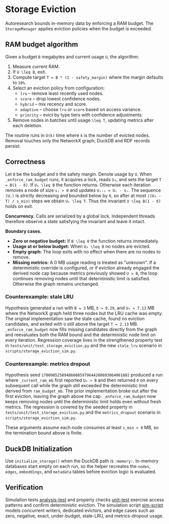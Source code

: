 # Storage Eviction

Autoresearch bounds in-memory data by enforcing a RAM budget. The
`StorageManager` applies eviction policies when the budget is exceeded.

## RAM budget algorithm

Given a budget `B` megabytes and current usage `U`, the algorithm:

1. Measure current RAM.
2. If `U \leq B`, exit.
3. Compute target `T = B * (1 - safety_margin)` where the margin defaults
   to `10%`.
4. Select an eviction policy from configuration:
   - `lru` – remove least recently used nodes.
   - `score` – drop lowest confidence nodes.
   - `hybrid` – mix recency and score.
   - `adaptive` – choose `lru` or `score` based on access variance.
   - `priority` – evict by type tiers with confidence adjustments.
5. Remove nodes in batches until usage `\leq T`, updating metrics after
   each deletion.

The routine runs in `O(k)` time where `k` is the number of evicted nodes.
Removal touches only the NetworkX graph; DuckDB and RDF records persist.

## Correctness

Let `B` be the budget and `δ` the safety margin. Denote usage by `U`. When
`_enforce_ram_budget` runs, it acquires a lock, reads `U₀`, and sets the
target `T = B(1 - δ)`. If `U₀ \leq B` the function returns. Otherwise each
iteration removes a node of size `sᵢ > 0` and updates
`Uᵢ₊₁ = Uᵢ - sᵢ`. The sequence `(Uᵢ)` is strictly decreasing and bounded
below by `0`, so after at most `⌈(U₀ - T) / s_min⌉` steps we obtain
`Uₖ \leq T`. Thus the invariant `U \leq B(1 - δ)` holds on exit.

**Concurrency.** Calls are serialized by a global lock. Independent threads
therefore observe a state satisfying the invariant and leave it intact.

**Boundary cases.**

- **Zero or negative budget:** If `B \leq 0` the function returns immediately.
- **Usage at or below budget:** When `U₀ \leq B` no nodes are evicted.
- **Empty graph:** The loop exits with no effect when there are no nodes to
  remove.
- **Missing metrics:** A 0 MB usage reading is treated as "unknown". If a
  deterministic override is configured, or if eviction already engaged the
  derived node cap because metrics previously showed `U > B`, the loop
  continues removing nodes until that deterministic limit is satisfied.
  Otherwise the graph remains unchanged.

### Counterexample: stale LRU

Hypothesis generated a run with `B = 3` MB, `δ ≈ 0.29`, and `U₀ ≈ 7.13` MB where
the NetworkX graph held three nodes but the LRU cache was empty. The original
implementation saw the stale cache, found no eviction candidates, and exited
with `U` still above the target `T ≈ 2.13` MB. `_enforce_ram_budget` now fills
missing candidates directly from the graph and reevaluates both the RAM bound
and the deterministic node limit on every iteration. Regression coverage lives
in the strengthened property test in
`tests/unit/test_storage_eviction.py` and the new `stale_lru` scenario in
`scripts/storage_eviction_sim.py`.

### Counterexample: metrics dropout

Hypothesis seed `170090525894866085979644260693064061602` produced a run where
`_current_ram_mb` first reported `U₀ > B` and then returned `0` on every
subsequent call while the graph still exceeded the deterministic limit derived
from `ram_budget_mb`. The prior implementation broke out after the first
eviction, leaving the graph above the cap. `_enforce_ram_budget` now keeps
removing nodes until the deterministic limit holds even without fresh metrics.
The regression is covered by the seeded property in
`tests/unit/test_storage_eviction.py` and the `metrics_dropout` scenario in
`scripts/storage_eviction_sim.py`.

These arguments assume each node consumes at least `s_min > 0` MB, so the
termination bound above is finite.

## DuckDB Initialization

Use `initialize_storage()` when the DuckDB path is `:memory:`. In-memory
databases start empty on each run, so the helper recreates the `nodes`,
`edges`, `embeddings`, and `metadata` tables before eviction logic is
evaluated.

## Verification

Simulation tests [analysis-test]
and property checks [unit-test]
exercise access patterns and confirm deterministic eviction. The
simulation script [sim-script] models concurrent writers, dedicated
evictors, and edge cases such as zero, negative, exact, under-budget,
stale-LRU, and metrics-dropout usage.

[analysis-test]: ../../tests/analysis/test_storage_eviction.py
[unit-test]: ../../tests/unit/test_storage_eviction.py
[sim-script]: ../../scripts/storage_eviction_sim.py
